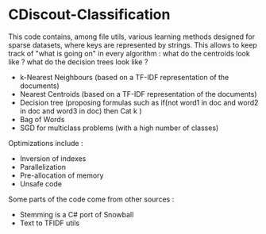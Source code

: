 # CDiscout-Classification

This code contains, among file utils, various learning methods designed for sparse datasets, where keys are represented by strings. This allows to keep track of "what is going on" in every algorithm : what do the centroids look like ? what do the decision trees look like ?

- k-Nearest Neighbours (based on a TF-IDF representation of the documents)
- Nearest Centroids (based on a TF-IDF representation of the documents)
- Decision tree (proposing formulas such as if(not word1 in doc and word2 in doc and word3 in doc) then Cat k )
- Bag of Words
- SGD for multiclass problems (with a high number of classes)

Optimizations include :
- Inversion of indexes
- Parallelization
- Pre-allocation of memory
- Unsafe code
 
Some parts of the code come from other sources :
- Stemming is a C# port of Snowball
- Text to TFIDF utils 
